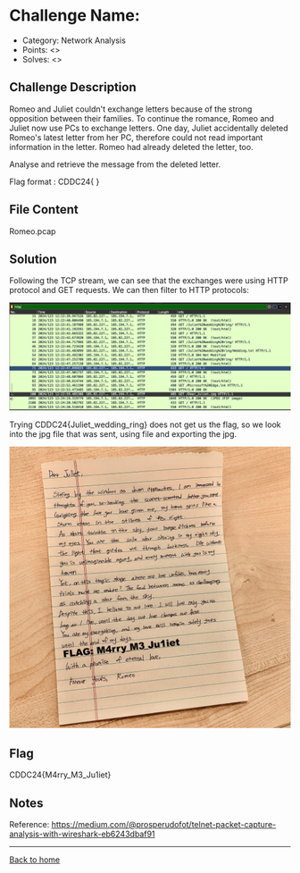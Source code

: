 # Challenge Name: <Romeo and Juliet>

- Category: Network Analysis
- Points: <>
- Solves: <>

## Challenge Description

Romeo and Juliet couldn't exchange letters because of the strong opposition between their families.
To continue the romance, Romeo and Juliet now use PCs to exchange letters.
One day, Juliet accidentally deleted Romeo's latest letter from her PC, therefore could not read important information in the letter.
Romeo had already deleted the letter, too.

Analyse and retrieve the message from the deleted letter.

Flag format : CDDC24{   }

## File Content

Romeo.pcap

## Solution

Following the TCP stream, we can see that the exchanges were using HTTP protocol and GET requests. We can then filter to HTTP protocols:

![Screenshot of the challenge](/Images/CDDC2024_Qualifiers/Qualifier_NetworkAnalysis_Romeo.png)

Trying CDDC24{Juliet_wedding_ring} does not get us the flag, so we look into the jpg file that was sent, using file and exporting the jpg.

![Screenshot of the challenge](/Images/CDDC2024_Qualifiers/Qualifier_NetworkAnalysis_Romeo2.jpg)

## Flag

CDDC24{M4rry_M3_Ju1iet}

## Notes

Reference: https://medium.com/@prosperudofot/telnet-packet-capture-analysis-with-wireshark-eb6243dbaf91 

---

[Back to home](https://github.com/kailermai/CTF-Writeups/tree/main/CDDC2024)
